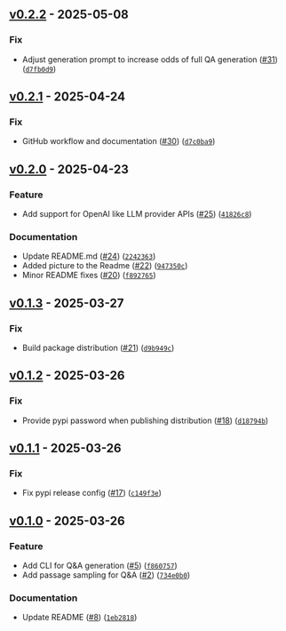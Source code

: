## [v0.2.2](https://github.com/docling-project/docling-sdg/releases/tag/v0.2.2) - 2025-05-08

### Fix

* Adjust generation prompt to increase odds of full QA generation ([#31](https://github.com/docling-project/docling-sdg/issues/31)) ([`d7fb0d9`](https://github.com/docling-project/docling-sdg/commit/d7fb0d9f9fe0fdf021e173a842ce8bcd1912a043))

## [v0.2.1](https://github.com/docling-project/docling-sdg/releases/tag/v0.2.1) - 2025-04-24

### Fix

* GitHub workflow and documentation ([#30](https://github.com/docling-project/docling-sdg/issues/30)) ([`d7c0ba9`](https://github.com/docling-project/docling-sdg/commit/d7c0ba92b2b23e47f2d26126c1981c334d21da91))

## [v0.2.0](https://github.com/docling-project/docling-sdg/releases/tag/v0.2.0) - 2025-04-23

### Feature

* Add support for OpenAI like LLM provider APIs ([#25](https://github.com/docling-project/docling-sdg/issues/25)) ([`41826c8`](https://github.com/docling-project/docling-sdg/commit/41826c865cd21e236579403a61bdb4952ef6e6cc))

### Documentation

* Update README.md ([#24](https://github.com/docling-project/docling-sdg/issues/24)) ([`2242363`](https://github.com/docling-project/docling-sdg/commit/2242363de9b159430edc94567b5a0cef801eccaf))
* Added picture to the Readme ([#22](https://github.com/docling-project/docling-sdg/issues/22)) ([`947350c`](https://github.com/docling-project/docling-sdg/commit/947350cc625c60ce32b5f26e7729fa8e4760cdd9))
* Minor README fixes ([#20](https://github.com/docling-project/docling-sdg/issues/20)) ([`f892765`](https://github.com/docling-project/docling-sdg/commit/f892765b4b2aab03a60b3ccbf417b6b636020549))

## [v0.1.3](https://github.com/docling-project/docling-sdg/releases/tag/v0.1.3) - 2025-03-27

### Fix

* Build package distribution ([#21](https://github.com/docling-project/docling-sdg/issues/21)) ([`d9b949c`](https://github.com/docling-project/docling-sdg/commit/d9b949c329ad3eb759a35a147774c0d0aa7c6942))

## [v0.1.2](https://github.com/docling-project/docling-sdg/releases/tag/v0.1.2) - 2025-03-26

### Fix

* Provide pypi password when publishing distribution ([#18](https://github.com/docling-project/docling-sdg/issues/18)) ([`d18794b`](https://github.com/docling-project/docling-sdg/commit/d18794b686f49ba54506fce613f9bbce49cc3d0a))

## [v0.1.1](https://github.com/docling-project/docling-sdg/releases/tag/v0.1.1) - 2025-03-26

### Fix

* Fix pypi release config ([#17](https://github.com/docling-project/docling-sdg/issues/17)) ([`c149f3e`](https://github.com/docling-project/docling-sdg/commit/c149f3e55a96516c4f9298e92ce83f6ea73177d9))

## [v0.1.0](https://github.com/docling-project/docling-sdg/releases/tag/v0.1.0) - 2025-03-26

### Feature

* Add CLI for Q&A generation ([#5](https://github.com/docling-project/docling-sdg/issues/5)) ([`f860757`](https://github.com/docling-project/docling-sdg/commit/f8607574fee83d27ffc60d096949e3b662276982))
* Add passage sampling for Q&A ([#2](https://github.com/docling-project/docling-sdg/issues/2)) ([`734e0b0`](https://github.com/docling-project/docling-sdg/commit/734e0b077a5c63bdf516a3a78596d28e080a2990))

### Documentation

* Update README ([#8](https://github.com/docling-project/docling-sdg/issues/8)) ([`1eb2818`](https://github.com/docling-project/docling-sdg/commit/1eb28183f8e50e9d7d15f9fd76c1ae7ec6a2643e))
